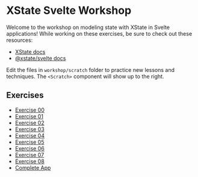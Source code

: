 # XState Svelte Workshop

Welcome to the workshop on modeling state with XState in Svelte applications! While working on these exercises, be sure to check out these resources:

- [XState docs](https://xstate.js.org/docs/)
- [@xstate/svelte docs](https://xstate.js.org/docs/packages/xstate-svelte/)

Edit the files in `workshop/scratch` folder to practice new lessons and techniques. The `<Scratch>` component will show up to the right.

## Exercises

- [Exercise 00](./00)
- [Exercise 01](./01)
- [Exercise 02](./02)
- [Exercise 03](./03)
- [Exercise 04](./04)
- [Exercise 05](./05)
- [Exercise 06](./06)
- [Exercise 07](./07)
- [Exercise 08](./08)
- [Complete App](./complete)
